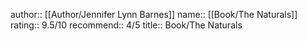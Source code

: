 author:: [[Author/Jennifer Lynn Barnes]]
name:: [[Book/The Naturals]]
rating:: 9.5/10
recommend:: 4/5
title:: Book/The Naturals
